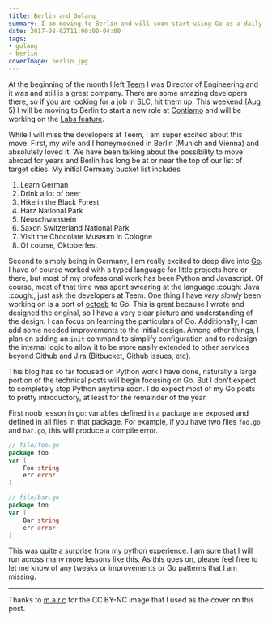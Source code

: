 ```yaml
---
title: Berlin and Golang
summary: I am moving to Berlin and will soon start using Go as a daily language!
date: 2017-08-02T11:00:00-04:00
tags:
- golang
- berlin
coverImage: berlin.jpg
---
```


At the beginning of the month I left [Teem](https://teem.com/) I was Director of Engineering and it was and still is a great company.  There are some amazing developers there, so if you are looking for a job in SLC, hit them up.  This weekend (Aug 5) I will be moving to Berlin to start a new role at [Contiamo](https://www.contiamo.com/) and will be working on the [Labs feature](https://docs.contiamo.com/en/labs/).

<!--more-->

While I will miss the developers at Teem, I am super excited about this move.  First, my wife and I honeymooned in Berlin (Munich and Vienna) and absolutely loved it. We have been talking about the possibility to move abroad for years and Berlin has long be at or near the top of our list of target cities. My initial Germany bucket list includes

1. Learn German
2. Drink a lot of beer
3. Hike in the Black Forest
4. Harz National Park
5. Neuschwanstein
6. Saxon Switzerland National Park
7. Visit the Chocolate Museum in Cologne
8. Of course, Oktoberfest

Second to simply being in Germany, I am really excited to deep dive into [Go](https://golang.org/).  I have of course worked with a typed language for little projects here or there, but most of my professional work has been Python and Javascript. Of course, most of that time was spent swearing at the language :cough: Java :cough:, just ask the developers at Teem.  One thing I have _very slowly_ been working on is a port of [octoeb](https://github.com/enderlabs/octoeb) to  Go. This is great because I wrote and designed the original, so I have a very clear picture and understanding of the design. I can focus on learning the particulars of Go. Additionally, I can add some needed improvements to the initial design. Among other things, I plan on adding an `init` command to simplify configuration and to redesign the internal logic to allow it to be more easily extended to other services beyond Github and Jira (Bitbucket, Github issues, etc).

This blog has so far focused on Python work I have done, naturally a large portion of the technical posts will begin focusing on Go.  But I don't expect to completely stop Python anytime soon.  I do expect most of my Go posts to pretty introductory, at least for the remainder of the year.

First noob lesson in go: variables defined in a package are exposed and defined in all files in that package.  For example, if you have two files `foo.go` and `bar.go`, this will produce a compile error.


```go
// file/foo.go
package foo
var (
    Foo string
    err error
)
```

```go
// file/bar.go
package foo
var (
    Bar string
    err error
)
```

This was quite a surprise from my python experience.  I am sure that I will run across many more lessons like this. As this goes on, please feel free to let me know of any tweaks or improvements or Go patterns that I am missing.

---

Thanks to [m.a.r.c](https://flic.kr/p/NcPtQ) for the CC BY-NC image that I used as the cover on this post.
